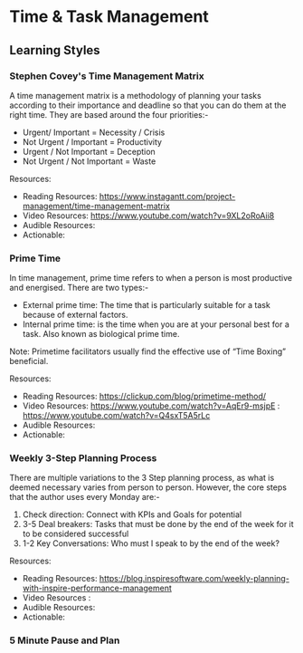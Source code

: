 # Time & Task Management

## Learning Styles

### Stephen Covey's Time Management Matrix

A time management matrix is a methodology of planning your tasks according to their importance and deadline so that you can do them at the right time. They are based around the four priorities:-

 - Urgent/ Important = Necessity / Crisis
 - Not Urgent / Important = Productivity
 - Urgent / Not Important = Deception
 - Not Urgent / Not Important = Waste

Resources: 
- Reading Resources: https://www.instagantt.com/project-management/time-management-matrix
- Video Resources: https://www.youtube.com/watch?v=9XL2oRoAii8
- Audible Resources:
- Actionable: 


### Prime Time

In time management, prime time refers to when a person is most productive and energised. There are two types:-

 - External prime time: The time that is particularly suitable for a task because of external factors.
 - Internal prime time: is the time when you are at your personal best for a task. Also known as biological prime time.

Note: Primetime facilitators usually find the effective use of “Time Boxing” beneficial.  

Resources: 
- Reading Resources: https://clickup.com/blog/primetime-method/
- Video Resources: https://www.youtube.com/watch?v=AqEr9-msjpE
                : https://www.youtube.com/watch?v=Q4sxT5A5rLc
- Audible Resources:
- Actionable: 


### Weekly 3-Step Planning Process

There are multiple variations to the 3 Step planning process, as what is deemed necessary varies from person to person. However, the core steps that the author uses every Monday are:- 

1. Check direction: Connect with KPIs and Goals for potential
2. 3-5 Deal breakers: Tasks that must be done by the end of the week for it to be considered successful
3. 1-2 Key Conversations: Who must I speak to by the end of the week? 

Resources: 
- Reading Resources: https://blog.inspiresoftware.com/weekly-planning-with-inspire-performance-management
- Video Resources :
- Audible Resources:
- Actionable: 

### 5 Minute Pause and Plan


